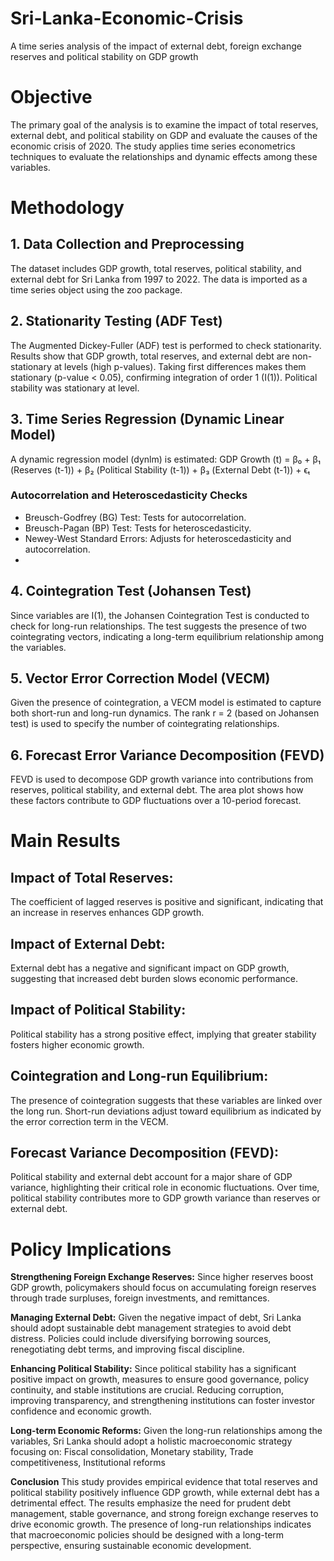 # Sri-Lanka-Economic-Crisis
A time series analysis of the impact of external debt, foreign exchange reserves and political stability on GDP growth

# Objective
The primary goal of the analysis is to examine the impact of total reserves, external debt, and political stability on GDP and evaluate the causes of the economic crisis of 2020. The study applies time series econometrics techniques to evaluate the relationships and dynamic effects among these variables.

# Methodology
## 1. Data Collection and Preprocessing
The dataset includes GDP growth, total reserves, political stability, and external debt for Sri Lanka from 1997 to 2022.
The data is imported as a time series object using the zoo package.

## 2. Stationarity Testing (ADF Test)
The Augmented Dickey-Fuller (ADF) test is performed to check stationarity.
Results show that GDP growth, total reserves, and external debt are non-stationary at levels (high p-values).
Taking first differences makes them stationary (p-value < 0.05), confirming integration of order 1 (I(1)).
Political stability was stationary at level.

## 3. Time Series Regression (Dynamic Linear Model)
A dynamic regression model (dynlm) is estimated:
GDP Growth (t) = β₀ + β₁ (Reserves (t-1)) + β₂ (Political Stability (t-1)) + β₃ (External Debt (t-1)) + ϵₜ

### Autocorrelation and Heteroscedasticity Checks
- Breusch-Godfrey (BG) Test: Tests for autocorrelation.
- Breusch-Pagan (BP) Test: Tests for heteroscedasticity.
- Newey-West Standard Errors: Adjusts for heteroscedasticity and autocorrelation.
- 
## 4. Cointegration Test (Johansen Test)
Since variables are I(1), the Johansen Cointegration Test is conducted to check for long-run relationships.
The test suggests the presence of two cointegrating vectors, indicating a long-term equilibrium relationship among the variables.

## 5. Vector Error Correction Model (VECM)
Given the presence of cointegration, a VECM model is estimated to capture both short-run and long-run dynamics.
The rank r = 2 (based on Johansen test) is used to specify the number of cointegrating relationships.

## 6. Forecast Error Variance Decomposition (FEVD)
FEVD is used to decompose GDP growth variance into contributions from reserves, political stability, and external debt.
The area plot shows how these factors contribute to GDP fluctuations over a 10-period forecast.

# Main Results
## Impact of Total Reserves:
The coefficient of lagged reserves is positive and significant, indicating that an increase in reserves enhances GDP growth.

## Impact of External Debt:
External debt has a negative and significant impact on GDP growth, suggesting that increased debt burden slows economic performance.

## Impact of Political Stability:
Political stability has a strong positive effect, implying that greater stability fosters higher economic growth.

## Cointegration and Long-run Equilibrium:
The presence of cointegration suggests that these variables are linked over the long run.
Short-run deviations adjust toward equilibrium as indicated by the error correction term in the VECM.

## Forecast Variance Decomposition (FEVD):
Political stability and external debt account for a major share of GDP variance, highlighting their critical role in economic fluctuations. Over time, political stability contributes more to GDP growth variance than reserves or external debt.

# Policy Implications
**Strengthening Foreign Exchange Reserves:**
Since higher reserves boost GDP growth, policymakers should focus on accumulating foreign reserves through trade surpluses, foreign investments, and remittances.

**Managing External Debt:**
Given the negative impact of debt, Sri Lanka should adopt sustainable debt management strategies to avoid debt distress.
Policies could include diversifying borrowing sources, renegotiating debt terms, and improving fiscal discipline.

**Enhancing Political Stability:**
Since political stability has a significant positive impact on growth, measures to ensure good governance, policy continuity, and stable institutions are crucial. Reducing corruption, improving transparency, and strengthening institutions can foster investor confidence and economic growth.

**Long-term Economic Reforms:**
Given the long-run relationships among the variables, Sri Lanka should adopt a holistic macroeconomic strategy focusing on:
Fiscal consolidation, Monetary stability, Trade competitiveness, Institutional reforms

**Conclusion** 
This study provides empirical evidence that total reserves and political stability positively influence GDP growth, while external debt has a detrimental effect. The results emphasize the need for prudent debt management, stable governance, and strong foreign exchange reserves to drive economic growth. The presence of long-run relationships indicates that macroeconomic policies should be designed with a long-term perspective, ensuring sustainable economic development.
